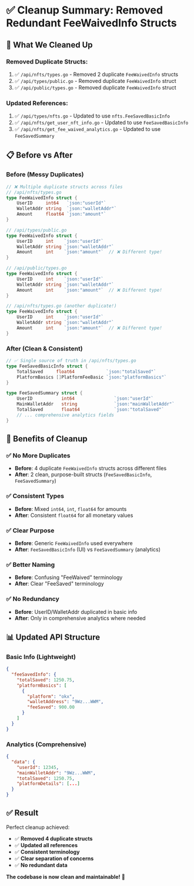 # ✅ Cleanup Summary: Removed Redundant FeeWaivedInfo Structs

## 🎯 **What We Cleaned Up**

### **Removed Duplicate Structs:**
1. ✅ `/api/nfts/types.go` - Removed 2 duplicate `FeeWaivedInfo` structs
2. ✅ `/api/types/public.go` - Removed duplicate `FeeWaivedInfo` struct  
3. ✅ `/api/public/types.go` - Removed duplicate `FeeWaivedInfo` struct

### **Updated References:**
1. ✅ `/api/types/nfts.go` - Updated to use `nfts.FeeSavedBasicInfo`
2. ✅ `/api/nfts/get_user_nft_info.go` - Updated to use `FeeSavedBasicInfo`
3. ✅ `/api/nfts/get_fee_waived_analytics.go` - Updated to use `FeeSavedSummary`

## 📋 **Before vs After**

### **Before (Messy Duplicates)**
```go
// ❌ Multiple duplicate structs across files
// /api/nfts/types.go
type FeeWaivedInfo struct {
    UserID     int64   `json:"userId"`
    WalletAddr string  `json:"walletAddr"`
    Amount     float64 `json:"amount"`
}

// /api/types/public.go  
type FeeWaivedInfo struct {
    UserID     int    `json:"userId"`
    WalletAddr string `json:"walletAddr"`
    Amount     int    `json:"amount"`  // ❌ Different type!
}

// /api/public/types.go
type FeeWaivedInfo struct {
    UserID     int    `json:"userId"`
    WalletAddr string `json:"walletAddr"`
    Amount     int    `json:"amount"`  // ❌ Different type!
}

// /api/nfts/types.go (another duplicate!)
type FeeWaivedInfo struct {
    UserID     int    `json:"userId"`
    WalletAddr string `json:"walletAddr"`
    Amount     int    `json:"amount"`  // ❌ Different type!
}
```

### **After (Clean & Consistent)**
```go
// ✅ Single source of truth in /api/nfts/types.go
type FeeSavedBasicInfo struct {
    TotalSaved     float64            `json:"totalSaved"`
    PlatformBasics []PlatformFeeBasic `json:"platformBasics"`
}

type FeeSavedSummary struct {
    UserID           int64               `json:"userId"`
    MainWalletAddr   string              `json:"mainWalletAddr"`
    TotalSaved       float64             `json:"totalSaved"`
    // ... comprehensive analytics fields
}
```

## 🚀 **Benefits of Cleanup**

### ✅ **No More Duplicates**
- **Before**: 4 duplicate `FeeWaivedInfo` structs across different files
- **After**: 2 clean, purpose-built structs (`FeeSavedBasicInfo`, `FeeSavedSummary`)

### ✅ **Consistent Types**
- **Before**: Mixed `int64`, `int`, `float64` for amounts
- **After**: Consistent `float64` for all monetary values

### ✅ **Clear Purpose**
- **Before**: Generic `FeeWaivedInfo` used everywhere
- **After**: `FeeSavedBasicInfo` (UI) vs `FeeSavedSummary` (analytics)

### ✅ **Better Naming**
- **Before**: Confusing "FeeWaived" terminology
- **After**: Clear "FeeSaved" terminology

### ✅ **No Redundancy**
- **Before**: UserID/WalletAddr duplicated in basic info
- **After**: Only in comprehensive analytics where needed

## 📊 **Updated API Structure**

### **Basic Info (Lightweight)**
```json
{
  "feeSavedInfo": {
    "totalSaved": 1250.75,
    "platformBasics": [
      {
        "platform": "okx",
        "walletAddress": "9Wz...WWM",
        "feeSaved": 900.00
      }
    ]
  }
}
```

### **Analytics (Comprehensive)**
```json
{
  "data": {
    "userId": 12345,
    "mainWalletAddr": "9Wz...WWM",
    "totalSaved": 1250.75,
    "platformDetails": [...]
  }
}
```

## ✅ **Result**

Perfect cleanup achieved:
- ✅ **Removed 4 duplicate structs**
- ✅ **Updated all references**
- ✅ **Consistent terminology**
- ✅ **Clear separation of concerns**
- ✅ **No redundant data**

**The codebase is now clean and maintainable!** 🎯